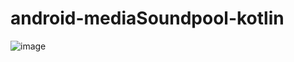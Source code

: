 # android-mediaSoundpool-kotlin
![image](https://user-images.githubusercontent.com/53375007/194859564-4cc7f935-b29d-4e26-9faf-f46962aac29b.png)
